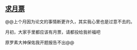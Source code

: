 ## [求月票](https://www.xxbiquge.com/11_11207/9131220.html)
﻿@@上个月因为论文的事情断更许久，其实我心里也是过意不去的。

  月初，大家手里都应该有月票，请都投给我祈福吧

  原罗素大神保佑我开题报告不出@@
